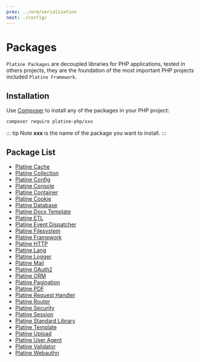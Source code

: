 ```yaml
---
prev: ../orm/serialization
next: ./config/
---
```

# Packages
`Platine Packages` are decoupled libraries for PHP applications, tested in others projects, they are the foundation of the most important PHP projects included `Platine Framework`.

## Installation
Use [Composer](https://getcomposer.org) to install any of the packages in your PHP project:
```bash
composer require platine-php/xxx
```
::: tip Note
**xxx** is the name of the package you want to install.
:::

## Package List
- [Platine Cache](./cache)
- [Platine Collection](./collection)
- [Platine Config](./config)
- [Platine Console](./console)
- [Platine Container](./container)
- [Platine Cookie](./cookie)
- [Platine Database](./database)
- [Platine Docx Template](./docx-template)
- [Platine ETL](./etl)
- [Platine Event Dispatcher](./event-dispatcher)
- [Platine Filesystem](./filesystem)
- [Platine Framework](./framework)
- [Platine HTTP](./http)
- [Platine Lang](./lang)
- [Platine Logger](./logger)
- [Platine Mail](./mail)
- [Platine OAuth2](./oauth2)
- [Platine ORM](./orm)
- [Platine Pagination](./pagination)
- [Platine PDF](./pdf)
- [Platine Request Handler](./request-handler)
- [Platine Router](./router)
- [Platine Security](./security)
- [Platine Session](./session)
- [Platine Standard Library](./stdlib)
- [Platine Template](./template)
- [Platine Upload](./upload)
- [Platine User Agent](./user-agent)
- [Platine Validator](./validator)
- [Platine Webauthn](./webauthn)